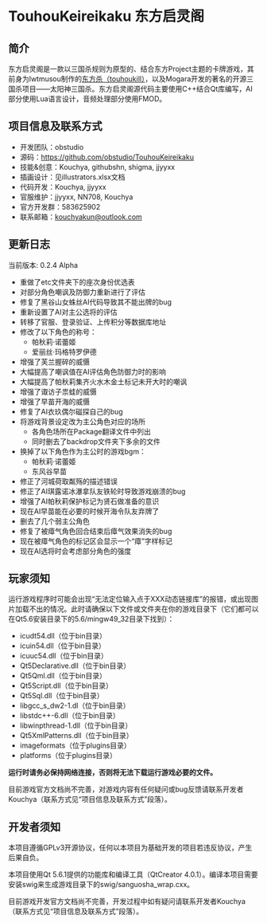 # TouhouKeireikaku 东方启灵阁

## 简介

东方启灵阁是一款以三国杀规则为原型的、结合东方Project主题的卡牌游戏，其前身为lwtmusou制作的[东方杀（touhoukill）](https://github.com/lwtmusou/touhoukill)，以及Mogara开发的著名的开源三国杀项目——太阳神三国杀。东方启灵阁源代码主要使用C++结合Qt库编写，AI部分使用Lua语言设计，音频处理部分使用FMOD。

## 项目信息及联系方式

- 开发团队：obstudio
- 源码：https://github.com/obstudio/TouhouKeireikaku
- 技能&创意：Kouchya, githubshn, shigma, jjyyxx
- 插画设计：见illustrators.xlsx文档
- 代码开发：Kouchya, jjyyxx
- 官服维护：jjyyxx, NN708, Kouchya
- 官方开发群：583625902
- 联系邮箱：kouchyakun@outlook.com

## 更新日志

当前版本: 0.2.4 Alpha

- 重做了etc文件夹下的座次身份优选表
- 对部分角色嘲讽及防御力重新进行了评估
- 修复了黑谷山女蛛丝AI代码导致其不能出牌的bug
- 重新设置了AI对主公选将的评估
- 转移了官服、登录验证、上传积分等数据库地址
- 修改了以下角色的称号：
  - 帕秋莉·诺蕾姬
  - 爱丽丝·玛格特罗伊德
- 增强了芙兰握碎的威慑
- 大幅提高了嘲讽值在AI评估角色防御力时的影响
- 大幅提高了帕秋莉集齐火水木金土标记未开大时的嘲讽
- 增强了诹访子祟蛙的威慑
- 增强了早苗开海的威慑
- 修复了AI衣玖偶尔磁探自己的bug
- 将游戏背景设定改为主公角色对应的场所
  - 各角色场所在Package翻译文件中列出
  - 同时删去了backdrop文件夹下多余的文件
- 换掉了以下角色作为主公时的游戏bgm：
  - 帕秋莉·诺蕾姬
  - 东风谷早苗
- 修正了河城荷取粼殇的描述错误
- 修正了AI琪露诺冰瀑拿队友铁轮时导致游戏崩溃的bug
- 增强了AI帕秋莉保护标记为贤石做准备的意识
- 现在AI早苗能在必要的时候开海令队友弃牌了
- 删去了几个弱主公角色
- 修复了被瘴气角色回合结束后瘴气效果消失的bug
- 现在被瘴气角色的标记区会显示一个“瘴”字样标记
- 现在AI选将时会考虑部分角色的强度

## 玩家须知

运行游戏程序时可能会出现“无法定位输入点于XXX动态链接库”的报错，或出现图片加载不出的情况。此时请确保以下文件或文件夹在你的游戏目录下（它们都可以在Qt5.6安装目录下的5.6/mingw49_32目录下找到）：

- icudt54.dll（位于bin目录）
- icuin54.dll（位于bin目录）
- icuuc54.dll（位于bin目录）
- Qt5Declarative.dll（位于bin目录）
- Qt5Qml.dll（位于bin目录）
- Qt5Script.dll（位于bin目录）
- Qt5Sql.dll（位于bin目录）
- libgcc_s_dw2-1.dl（位于bin目录）
- libstdc++-6.dll（位于bin目录）
- libwinpthread-1.dll（位于bin目录）
- Qt5XmlPatterns.dll（位于bin目录）
- imageformats（位于plugins目录）
- platforms（位于plugins目录）

**运行时请务必保持网络连接，否则将无法下载运行游戏必要的文件。**

目前游戏官方文档尚不完善，对游戏内容有任何疑问或bug反馈请联系开发者Kouchya（联系方式见“项目信息及联系方式”段落）。

## 开发者须知

本项目遵循GPLv3开源协议，任何以本项目为基础开发的项目若违反协议，产生后果自负。

本项目使用Qt 5.6.1提供的功能库和编译工具（QtCreator 4.0.1）。编译本项目需要安装swig来生成游戏目录下的swig/sanguosha_wrap.cxx。

目前游戏开发官方文档尚不完善，开发过程中如有疑问请联系开发者Kouchya（联系方式见“项目信息及联系方式”段落）。